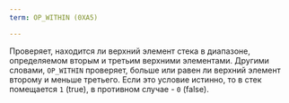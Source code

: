 ```yaml
---
term: OP_WITHIN (0XA5)

---
```

Проверяет, находится ли верхний элемент стека в диапазоне, определяемом вторым и третьим верхними элементами. Другими словами, `OP_WITHIN` проверяет, больше или равен ли верхний элемент второму и меньше третьего. Если это условие истинно, то в стек помещается `1` (true), в противном случае - `0` (false).